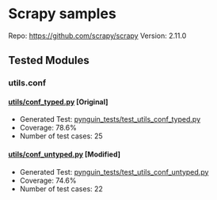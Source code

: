 # Scrapy samples

Repo: https://github.com/scrapy/scrapy
Version: 2.11.0

## Tested Modules

### utils.conf

#### [utils/conf_typed.py](utils/conf_typed.py) [Original]

- Generated Test: [pynguin_tests/test_utils_conf_typed.py](pynguin_tests/test_utils_conf_typed.py)
- Coverage: 78.6%
- Number of test cases: 25

#### [utils/conf_untyped.py](utils/conf_untyped.py) [Modified]

- Generated Test: [pynguin_tests/test_utils_conf_untyped.py](pynguin_tests/test_utils_conf_untyped.py)
- Coverage: 74.6%
- Number of test cases: 22
